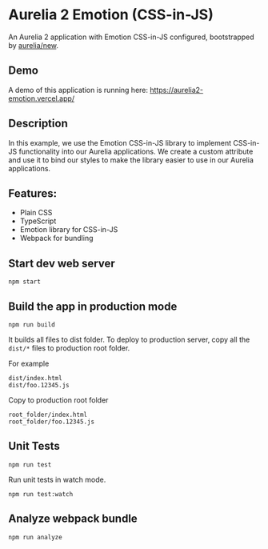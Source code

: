 # Aurelia 2 Emotion (CSS-in-JS)

An Aurelia 2 application with Emotion CSS-in-JS configured, bootstrapped by [aurelia/new](https://github.com/aurelia/new).

## Demo

A demo of this application is running here: https://aurelia2-emotion.vercel.app/

## Description

In this example, we use the Emotion CSS-in-JS library to implement CSS-in-JS functionality into our Aurelia applications. We create a custom attribute and use it to bind our styles to make the library easier to use in our Aurelia applications.

## Features:

- Plain CSS
- TypeScript
- Emotion library for CSS-in-JS
- Webpack for bundling

## Start dev web server

    npm start

## Build the app in production mode

    npm run build

It builds all files to dist folder. To deploy to production server, copy all the `dist/*` files to production root folder.

For example
```
dist/index.html
dist/foo.12345.js
```
Copy to production root folder
```
root_folder/index.html
root_folder/foo.12345.js
```

## Unit Tests

    npm run test

Run unit tests in watch mode.

    npm run test:watch


## Analyze webpack bundle

    npm run analyze
